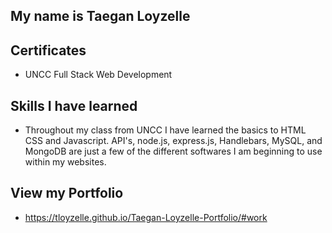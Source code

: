 ## My name is Taegan Loyzelle

## Certificates
* UNCC Full Stack Web Development

## Skills I have learned
* Throughout my class from UNCC I have learned the basics to HTML CSS and Javascript. API's, node.js, express.js, Handlebars, MySQL, and MongoDB are just a few of the different softwares I am beginning to use within my websites.

## View my Portfolio
* https://tloyzelle.github.io/Taegan-Loyzelle-Portfolio/#work

<!--
**tloyzelle/tloyzelle** is a ✨ _special_ ✨ repository because its `README.md` (this file) appears on your GitHub profile.

Here are some ideas to get you started:

- 🔭 I’m currently working on ...
- 🌱 I’m currently learning ...
- 👯 I’m looking to collaborate on ...
- 🤔 I’m looking for help with ...
- 💬 Ask me about ...
- 📫 How to reach me: ...
- 😄 Pronouns: ...
- ⚡ Fun fact: ...
-->
